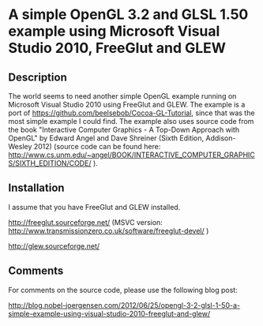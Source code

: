 A simple OpenGL 3.2 and GLSL 1.50 example using Microsoft Visual Studio 2010, FreeGlut and GLEW
====================================

## Description

The world seems to need another simple OpenGL example running on Microsoft Visual Studio 2010 using FreeGlut and GLEW. The example is a port of https://github.com/beelsebob/Cocoa-GL-Tutorial, since that was the most simple example I could find. The example also uses source code from the book "Interactive Computer Graphics - A Top-Down Approach with OpenGL" by Edward Angel and Dave Shreiner (Sixth Edition, Addison-Wesley 2012) (source code can be found here: http://www.cs.unm.edu/~angel/BOOK/INTERACTIVE_COMPUTER_GRAPHICS/SIXTH_EDITION/CODE/ ).

## Installation

I assume that you have FreeGlut and GLEW installed.

http://freeglut.sourceforge.net/ (MSVC version: http://www.transmissionzero.co.uk/software/freeglut-devel/ )

http://glew.sourceforge.net/

## Comments

For comments on the source code, please use the following blog post:

http://blog.nobel-joergensen.com/2012/06/25/opengl-3-2-glsl-1-50-a-simple-example-using-visual-studio-2010-freeglut-and-glew/